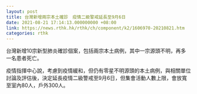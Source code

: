 ```yaml
---
layout: post
title: 台灣新增兩宗本土確診　疫情二級警戒延長至9月6日
date: 2021-08-21 17:14:13.000000000 +08:00
link: https://news.rthk.hk/rthk/ch/component/k2/1606970-20210821.htm
categories: rthk
---
```


台灣新增10宗新型肺炎確診個案，包括兩宗本土病例，其中一宗源頭不明，再多一名患者死亡。

疫情指揮中心說，考慮到疫情緩和，但仍有零星不明源頭的本土病例，與相關單位討論及評估後，決定延長疫情二級警戒至9月6日，但集會活動人數上限，會放寬至室內80人，戶外300人。
